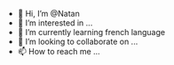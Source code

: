 - 👋 Hi, I’m @Natan
- 👀 I’m interested in ...
- 🌱 I’m currently learning french language
- 💞️ I’m looking to collaborate on ...
- 📫 How to reach me ...

<!---
Natan90000/Natan90000 is a ✨ special ✨ repository because its `README.md` (this file) appears on your GitHub profile.
You can click the Preview link to take a look at your changes.
--->
